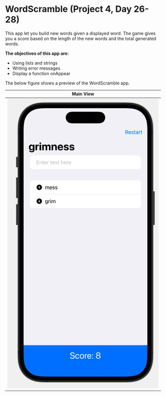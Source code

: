 #  WordScramble (Project 4, Day 26-28)

This app let you build new words given a displayed word. The game gives you a score based on the length of the new words and the total generated words.

**The objectives of this app are:**
- Using lists and strings
- Writing error messages
- Display a function onAppear

The below figure shows a preview of the WordScramble app.

Main View          |           
:-----------------:|
![](./Images/main.png) | 
